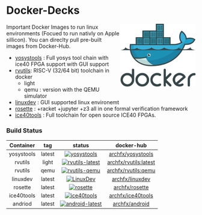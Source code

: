 # Docker-Decks

<img src="https://raw.githubusercontent.com/Archfx/docker-decks/master/images/docker-logo.png" alt="docker" width="200" align="right">
Important Docker Images to run linux environments (Focued to run nativly on Apple sillicon). You can direclty pull pre-built images from Docker-Hub.

<!-- [![dockeri.co](https://dockerico.blankenship.io/image/archfx/yosystools)](https://hub.docker.com/r/archfx/yosystools) -->
* [yosystools](https://github.com/Archfx/docker-decks/tree/master/YosysTools) : Full yosys tool chain with ice40 FPGA support with GUI support
* [rvutils](https://github.com/Archfx/docker-decks/tree/master/rvutils): RISC-V (32/64 bit) toolchain in docker
    - light 
    - qemu : version with the QEMU simulator
* [linuxdev](https://github.com/Archfx/docker-decks/tree/master/LinuxDev) : GUI supported linux environemt
* [rosette](https://github.com/Archfx/docker-decks/tree/master/rosette) : +racket +jupyter +z3 all in one formal verification framework
* [ice40tools](https://github.com/Archfx/docker-decks/tree/master/ice40tools) : Full toolchain for open source ICE40 FPGAs.

### Build Status

| Container  |  tag |  status | docker-hub |
|:-:|:-:|:-:|:-:|
| yosystools  | latest  | [![yosystools](https://github.com/Archfx/docker-decks/actions/workflows/docker-image-yosystools.yml/badge.svg)](https://github.com/Archfx/docker-decks/actions/workflows/docker-image-yosystools.yml)  | [archfx/yosystools](https://hub.docker.com/repository/docker/archfx/yosystools/general) |
|  rvutils     | light   | [![rvutils-latest](https://github.com/Archfx/docker-decks/actions/workflows/docker-image-rvutils.yml/badge.svg)](https://github.com/Archfx/docker-decks/actions/workflows/docker-image-rvutils.yml)  | [archfx/rvutils:latest](https://hub.docker.com/repository/docker/archfx/rvutils/general) |
|  rvutils     |  qemu   |  [![rvutils-qemu](https://github.com/Archfx/docker-decks/actions/workflows/docker-image-rvutils-qemu.yml/badge.svg)](https://github.com/Archfx/docker-decks/actions/workflows/docker-image-rvutils-qemu.yml) | [archfx/rvutils:qemu](https://hub.docker.com/repository/docker/archfx/rvutils/general)|
|  linuxdev | latest  |  [![LinuxDev](https://github.com/Archfx/docker-decks/actions/workflows/docker-image-linuxdev.yml/badge.svg)](https://github.com/Archfx/docker-decks/actions/workflows/docker-image-linuxdev.yml) | [archfx/linuxdev](https://hub.docker.com/repository/docker/archfx/rv32i/general) |
|  rosette | latest  | [![rosette](https://github.com/Archfx/docker-decks/actions/workflows/docker-image-rosette.yml/badge.svg)](https://github.com/Archfx/docker-decks/actions/workflows/docker-image-rosette.yml)  | [archfx/rosette](https://hub.docker.com/repository/docker/archfx/rv32i/general) |
|  ice40tools | latest  | [![ice40tools](https://github.com/Archfx/docker-decks/actions/workflows/docker-image-ice40tools.yml/badge.svg)](https://github.com/Archfx/docker-decks/actions/workflows/docker-image-ice40tools.yml)  | [archfx/ice40tools](https://hub.docker.com/repository/docker/archfx/ice40tools/general) |
|  andriod | latest  | [![android-latest](https://github.com/Archfx/docker-decks/actions/workflows/docker-image-android.yml/badge.svg)](https://github.com/Archfx/docker-decks/actions/workflows/docker-image-android.yml) | [archfx/android](https://hub.docker.com/repository/docker/archfx/android/general) |


